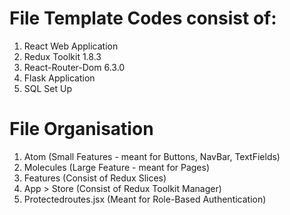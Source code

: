 # File Template Codes consist of:
1) React Web Application
2) Redux Toolkit 1.8.3
3) React-Router-Dom 6.3.0
4) Flask Application
5) SQL Set Up 


# File Organisation
1) Atom (Small Features - meant for Buttons, NavBar, TextFields)
2) Molecules (Large Feature - meant for Pages)
3) Features (Consist of Redux Slices)
4) App > Store (Consist of Redux Toolkit Manager)
5) Protectedroutes.jsx (Meant for Role-Based Authentication) 
